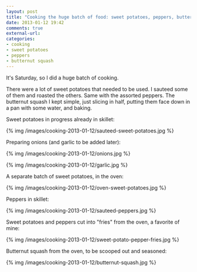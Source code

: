 ```yaml
---
layout: post
title: "Cooking the huge batch of food: sweet potatoes, peppers, butternut squash"
date: 2013-01-12 19:42
comments: true
external-url: 
categories: 
- cooking
- sweet potatoes
- peppers
- butternut squash
---
```

It's Saturday, so I did a huge batch of cooking.

There were a lot of sweet potatoes that needed to be used. I sauteed some of them and roasted the others. Same with the assorted peppers. The butternut squash I kept simple, just slicing in half, putting them face down in a pan with some water, and baking.

Sweet potatoes in progress already in skillet:

{% img /images/cooking-2013-01-12/sauteed-sweet-potatoes.jpg %}

Preparing onions (and garlic to be added later):

{% img /images/cooking-2013-01-12/onions.jpg %}

{% img /images/cooking-2013-01-12/garlic.jpg %}

A separate batch of sweet potatoes, in the oven:

{% img /images/cooking-2013-01-12/oven-sweet-potatoes.jpg %}

Peppers in skillet:

{% img /images/cooking-2013-01-12/sauteed-peppers.jpg %}

Sweet potatoes and peppers cut into "fries" from the oven, a favorite of mine:

{% img /images/cooking-2013-01-12/sweet-potato-pepper-fries.jpg %}

Butternut squash from the oven, to be scooped out and seasoned:

{% img /images/cooking-2013-01-12/butternut-squash.jpg %}
